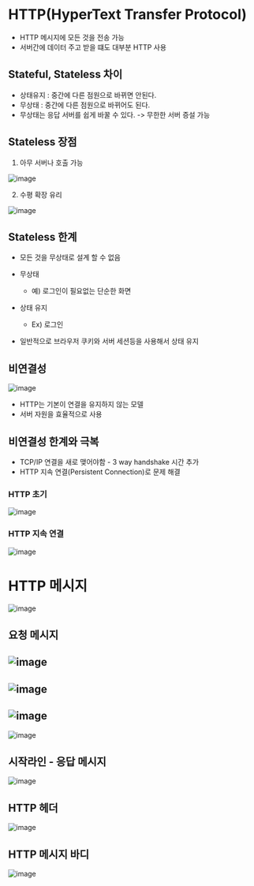 # HTTP(HyperText Transfer Protocol) 
- HTTP 메시지에 모든 것을 전송 가능
- 서버간에 데이터 주고 받을 떄도 대부분 HTTP 사용

## Stateful, Stateless 차이
- 상태유지 : 중간에 다른 점원으로 바뀌면 안된다.
- 무상태 : 중간에 다른 점원으로 바뀌어도 된다.
- 무상태는 응답 서버를 쉽게 바꿀 수 있다. -> 무한한 서버 증설 가능

## Stateless 장점
1. 아무 서버나 호출 가능

![image](https://user-images.githubusercontent.com/59104703/167240994-ac81630e-57bf-472c-a6ee-0629902fd1db.png)


2. 수평 확장 유리

![image](https://user-images.githubusercontent.com/59104703/167240999-77f37040-4b1e-4cb3-8021-20911a40d89a.png)

## Stateless 한계
- 모든 것을 무상태로 설계 할 수 없음
- 무상태
  -  예) 로그인이 필요없는 단순한 화면

- 상태 유지
  - Ex) 로그인
- 일반적으로 브라우저 쿠키와 서버 세션등을 사용해서 상태 유지

## 비연결성
![image](https://user-images.githubusercontent.com/59104703/167241090-c4d13c7a-c16d-4fc8-9fc4-f2bb08d34bcb.png)
- HTTP는 기본이 연결을 유지하지 않는 모델
- 서버 자원을 효율적으로 사용

## 비연결성 한계와 극복
- TCP/IP 연결을 새로 맺어야함 - 3 way handshake 시간 추가
- HTTP 지속 연결(Persistent Connection)로 문제 해결

### HTTP 초기
![image](https://user-images.githubusercontent.com/59104703/167241111-d8525c35-c8c3-4652-ab6e-adaf671e792c.png)

### HTTP 지속 연결
![image](https://user-images.githubusercontent.com/59104703/167241124-c9a59bc4-8dc5-4802-b547-93ed94605414.png)


# HTTP 메시지
![image](https://user-images.githubusercontent.com/59104703/167241189-96f7413d-2833-479f-82dd-a39edfabaf61.png)

## 요청 메시지
 ![image](https://user-images.githubusercontent.com/59104703/167241260-896e6a4d-357b-4d22-86ea-4090f960673a.png)
 ---
 ![image](https://user-images.githubusercontent.com/59104703/167241265-47576a32-4343-4005-aa9f-79415686690f.png)
 ---
 ![image](https://user-images.githubusercontent.com/59104703/167241269-9b17e78b-524b-4168-9347-8367c0258f6c.png)
 ---
 ![image](https://user-images.githubusercontent.com/59104703/167241274-dba9c424-f7e6-481b-b5fb-dfdbede93e21.png)

## 시작라인 - 응답 메시지
 ![image](https://user-images.githubusercontent.com/59104703/167241371-c6b21dd7-0dfe-4b0c-94b8-c5f945f1ee8b.png)

## HTTP 헤더
![image](https://user-images.githubusercontent.com/59104703/167241384-436ff986-81ec-4d79-bfa4-a2124eff4bcd.png)

## HTTP 메시지 바디
 ![image](https://user-images.githubusercontent.com/59104703/167241397-ffb8381c-7e13-45cc-9087-3529765ae9df.png)






